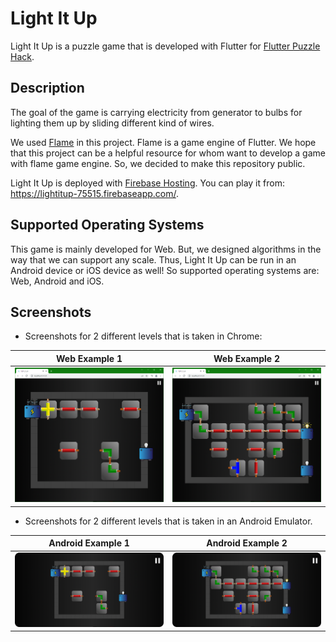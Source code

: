 # Light It Up
Light It Up is a puzzle game that is developed with Flutter for [Flutter Puzzle Hack](https://flutterhack.devpost.com/).

## Description
The goal of the game is carrying electricity from generator to bulbs for lighting them up by sliding different kind of wires.

We used [Flame](https://docs.flame-engine.org/1.0.0/#about-flame) in this project. Flame is a game engine of Flutter. We hope that this project can be a helpful resource for whom want to develop a game with flame game engine. So, we decided to make this repository public.

Light It Up is deployed with [Firebase Hosting](https://firebase.google.com/docs/hosting). You can play it from: https://lightitup-75515.firebaseapp.com/.

## Supported Operating Systems
This game is mainly developed for Web. But, we designed algorithms in the way that we can support any scale. Thus, Light It Up can be run in an Android device or iOS device as well! So supported operating systems are: Web, Android and iOS.

## Screenshots
- Screenshots for 2 different levels that is taken in Chrome:

|Web Example 1|Web Example 2|
|-|-|
|![1](assets/readme/web_1.png)|![2](assets/readme/web_2.png)|

- Screenshots for 2 different levels that is taken in an Android Emulator.

|Android Example 1|Android Example 2|
|-|-|
|![1](assets/readme/android_1.png)|![2](assets/readme/android_2.png)|


